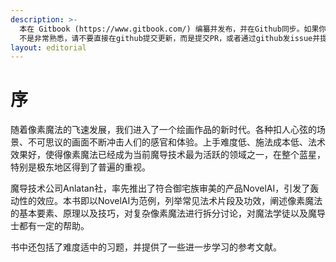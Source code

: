 ```yaml
---
description: >-
  本在 Gitbook (https://www.gitbook.com/) 编纂并发布，并在Github同步。如果你对 Gitbook
  不是非常熟悉，请不要直接在github提交更新，而是提交PR，或者通过github发issue并提交你的邮箱与准备编纂的内容，我们进过审核后会为你开通gitbook攥写权限。
layout: editorial
---
```


# 序

随着像素魔法的飞速发展，我们进入了一个绘画作品的新时代。各种扣人心弦的场景、不可思议的画面不断冲击人们的感官和体验。上手难度低、施法成本低、法术效果好，使得像素魔法已经成为当前魔导技术最为活跃的领域之一，在整个蓝星，特别是极东地区得到了普遍的重视。

魔导技术公司Anlatan社，率先推出了符合御宅族审美的产品NovelAI，引发了轰动性的效应。本书即以NovelAI为范例，列举常见法术片段及功效，阐述像素魔法的基本要素、原理以及技巧，对复杂像素魔法进行拆分讨论，对魔法学徒以及魔导士都有一定的帮助。

书中还包括了难度适中的习题，并提供了一些进一步学习的参考文献。

